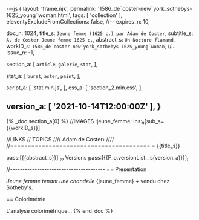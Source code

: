 ---js
{
  layout:    'frame.njk',
  permalink: '1586_de¯coster-new¯york_sothebys-1625_young¯woman.html',
  tags:      [ 'collection' ],
  eleventyExcludeFromCollections: false,
  //-- expires_n: 10,

  doc_n:      1024,
  title_s:    `Jeune femme (1625 c.) par Adam de Coster`,
  subtitle_s: `A. de Coster Jeune femme 1625 c.`,
  abstract_s: `Un Nocture flamand`,
  workID_s:   `1586_de¯coster-new¯york_sothebys-1625_young¯woman`,
  //... issue_n: -1,

  section_a:
  [
    `article`,
    `galerie`,
    `stat`,
  ],

  stat_a:
  [
    `burst`,
    `aster`,
    `paint`,
  ],

  script_a:
  [
    'stat.min.js',
  ],
  css_a:
  [
    'section_2.min.css',
  ],

  version_a:
  [
    '2021-10-14T12:00:00Z'
  ],
}
---
{% _doc section_a[0] %}
//IMAGES
:jeune_femme: ins:₉[sub_s={{workID_s}}]

//LINKS
// TOPICS
////
Adam de Coster›
////
//========================================
= {{title_s}}

pass:[{{abstract_s}}]
₍₀ 
  Versions
  pass:[{{F_o.versionList__s(version_a)}}]₎

//---------------------------------------
== Presentation

_Jeune femme tenant une chandelle_ {jeune_femme} +
vendu chez Sotheby's.

== Colorimétrie

L'analyse colorimétrique...
{% end_doc %}
